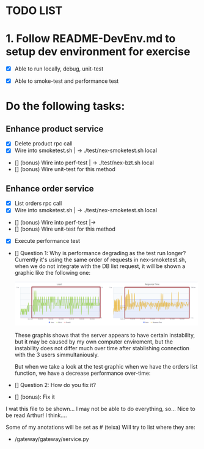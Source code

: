 # TODO LIST

# 1. Follow README-DevEnv.md to setup dev environment for exercise
- [x] Able to run locally, debug, unit-test
- [x] Able to smoke-test and performance test


# Do the following tasks:
## Enhance product service
- [X] Delete product rpc call
- [X] Wire into smoketest.sh | -> ./test/nex-smoketest.sh local 
- [] (bonus) Wire into perf-test | -> ./test/nex-bzt.sh local
- [] (bonus) Wire unit-test for this method
## Enhance order service
- [X] List orders rpc call
- [X] Wire into smoketest.sh | -> ./test/nex-smoketest.sh local 
- [] (bonus) Wire into perf-test |-> 
- [] (bonus) Wire unit-test for this method
- [X] Execute performance test
- [] Question 1: Why is performance degrading as the test run longer?
    Currently it's using the same order of requests in nex-smoketest.sh, when we do not integrate with the DB list request, it will be shown a graphic like the following one:

    ![Performance Graphics](./wine_area.png)

    These graphis shows that the server appears to have certain instability, but it may be caused by my own computer enviroment, but the instability does not differ much over time after stablishing connection with the 3 users simmultaniously.

    But when we take a look at the test graphic when we have the orders list function, we have a decrease performance over-time:
    
- [] Question 2: How do you fix it?
- [] (bonus): Fix it


I wat this file to be shown... I may not be able to do everything, so... Nice to be read Arthur! I think....

Some of my anotations will be set as # (teixa)
Will try to list where they are:
- /gateway/gateway/service.py
